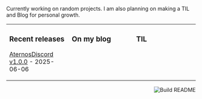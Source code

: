 Currently working on random projects.  I am also planning on making a TIL and Blog for personal growth.

<table><tr><td valign="top" width="33%">

### Recent releases
<!-- recent_releases starts -->
[AternosDiscord v1.0.0](https://github.com/Accoustium/AternosDiscord/releases/tag/v1.0.0) - 2025-06-06
<!-- recent_releases ends -->
</td><td valign="top" width="34%">

### On my blog
<!-- blog starts -->

<!-- blog ends -->
</td><td valign="top" width="33%">

### TIL
<!-- tils starts -->

<!-- tils ends -->
</td></table>

<img src="https://github.com/accoustium/accoustium/workflows/Build%20README/badge.svg" align="right" alt="Build README">
